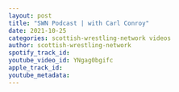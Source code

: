```yaml
---
layout: post
title: "SWN Podcast | with Carl Conroy"
date: 2021-10-25
categories: scottish-wrestling-network videos
author: scottish-wrestling-network
spotify_track_id: 
youtube_video_id: YNgag0bgifc
apple_track_id: 
youtube_metadata: 
---
```

